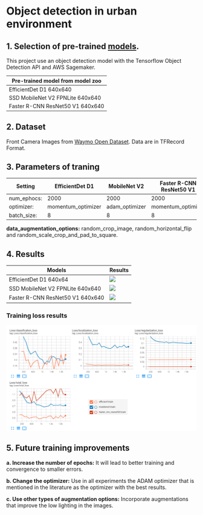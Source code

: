 # Object detection in urban environment
## 1. Selection of pre-trained [models](https://github.com/tensorflow/models/blob/master/research/object_detection/g3doc/tf2_detection_zoo.md).
   This project use an object detection model with the Tensorflow Object Detection API and AWS Sagemaker.
   
| Pre-trained model from model zoo |
| ------------- | 
| EfficientDet D1 640x640  | 
| SSD MobileNet V2 FPNLite 640x640 |
| Faster R-CNN ResNet50 V1 640x640 |
## 2. Dataset
Front Camera Images from [Waymo Open Dataset](https://waymo.com/open/). Data are in TFRecord Format. 
## 3. Parameters of traning
| Setting | EfficientDet D1 | MobileNet V2 | Faster R-CNN ResNet50 V1 |
| ------------- | ------------- | ------------- |  ------------- | 
| num_ephocs: |  2000 | 2000 | 2000 |
| optimizer: |   momentum_optimizer | adam_optimizer | momentum_optimizer|      
| batch_size: | 8 | 8 | 8 |

**data_augmentation_options:** random_crop_image, random_horizontal_flip and random_scale_crop_and_pad_to_square.


## 4. Results

| Models | Results |
| ------------- | ------------- | 
| EfficientDet D1 640x64  | ![](media/output_efficientdet.gif) |
| SSD MobileNet V2 FPNLite 640x640 | ![](media/output_fasterresnet50.gif) |
| Faster R-CNN ResNet50 V1 640x640 | ![](media/output_mobilenet.gif) |

### Training loss results
![](media/losses.png)

## 5. Future training improvements
 **a. Increase the number of epochs:** It will lead to better training and convergence to smaller errors.
 
 **b. Change the optimizer:** Use in all experiments the ADAM optimizer that is mentioned in the literature as the optimizer with the best results.
 
 **c. Use other types of augmentation options:** Incorporate augmentations that improve the low lighting in the images.
